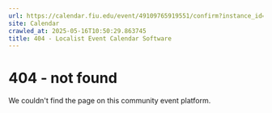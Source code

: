 ```yaml
---
url: https://calendar.fiu.edu/event/49109765919551/confirm?instance_id=49109765939020&return=https%3A%2F%2Fcalendar.fiu.edu%2Fthefrost
site: Calendar
crawled_at: 2025-05-16T10:50:29.863745
title: 404 - Localist Event Calendar Software
---
```


# 404 - not found
We couldn't find the page on this community event platform.
